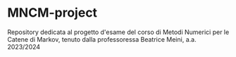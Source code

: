 # MNCM-project
Repository dedicata al progetto d'esame del corso di Metodi Numerici per le Catene di Markov, tenuto dalla professoressa Beatrice Meini, a.a. 2023/2024
